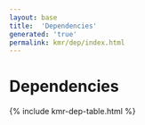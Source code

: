 ```yaml
---
layout: base
title:  'Dependencies'
generated: 'true'
permalink: kmr/dep/index.html
---
```


# Dependencies

{% include kmr-dep-table.html %}
